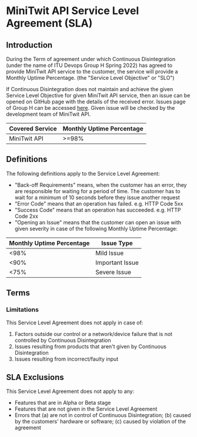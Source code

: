 ﻿
# MiniTwit API Service Level Agreement (SLA)

## Introduction

During the Term of agreement under which Continuous Disintegration (under the name of ITU Devops Group H Spring 2022) has agreed to provide MiniTwit API service to the customer, the service will provide a Monthly Uptime Percentage. (the "Service Level Objective" or "SLO")

If Continuous Disintegration does not maintain and achieve the given Service Level Objective for given MiniTwit API service, then an issue can be opened on GitHub page with the details of the received error. Issues page of Group H can be accessed [here](https://github.com/Herover/itu-devops-h/issues). Given issue will be checked by the development team of MiniTwit API.

| Covered Service | Monthly Uptime Percentage |
|--|--|
| MiniTwit API | >=98% |

## Definitions

The following definitions apply to the Service Level Agreement:

 - "Back-off Requirements" means, when the customer has an error, they are responsible for waiting for a period of time. The customer has to wait for a minimum of 10 seconds before they issue another request
 - "Error Code" means that an operation has failed. e.g. HTTP Code 5xx
 - "Success Code" means that an operation has succeeded. e.g. HTTP Code 2xx
 - "Opening an Issue" means that the customer can open an issue with given severity in case of the following Monthly Uptime Percentage:

| Monthly Uptime Percentage | Issue Type |
|--|--|
| <98% | Mild Issue |
| <90% | Important Issue |
| <75% | Severe Issue |


## Terms

### Limitations

This Service Level Agreement does not apply in case of:

 1.  Factors outside our control or a network/device failure that is not controlled by Continuous Disintegration
 2. Issues resulting from products that aren't given by Continuous Disintegration
 3. Issues resulting from incorrect/faulty input

## SLA Exclusions

This Service Level Agreement does not apply to any:

 - Features that are in Alpha or Beta stage
 - Features that are not given in the Service Level Agreement
 - Errors that (a) are not in control of Continuous Disintegration; (b) caused by the customers' hardware or software; (c) caused by violation of the agreement
